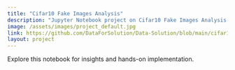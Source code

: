 ```yaml
---
title: "Cifar10 Fake Images Analysis"
description: "Jupyter Notebook project on Cifar10 Fake Images Analysis."
image: /assets/images/project_default.jpg
link: https://github.com/DataForSolution/Data-Solution/blob/main/cifar10_fake_images_analysis.ipynb
layout: project
---
```


Explore this notebook for insights and hands-on implementation.
